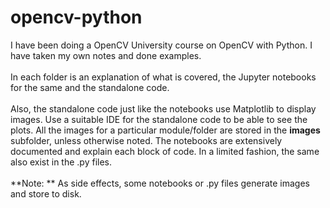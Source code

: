# opencv-python
I have been doing a OpenCV University course on OpenCV with Python.
I have taken my own notes and done examples.
<br>
<br>
In each folder is an explanation of what is covered, the Jupyter notebooks for the same and the standalone code.
<br>
<br>
Also, the standalone code just like the notebooks use Matplotlib to display images. Use a suitable IDE for the standalone code to
be able to see the plots.
All the images for a particular module/folder are stored in the **images** subfolder, unless otherwise noted.
The notebooks are extensively documented and explain each block of code. In a limited fashion, the same also exist in the .py files.
<br>
<br>
**Note: ** As side effects, some notebooks or .py files generate images and store to disk.

